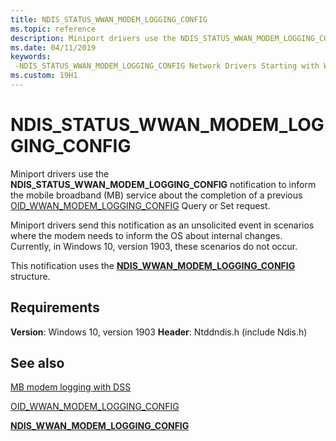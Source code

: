 ```yaml
---
title: NDIS_STATUS_WWAN_MODEM_LOGGING_CONFIG
ms.topic: reference
description: Miniport drivers use the NDIS_STATUS_WWAN_MODEM_LOGGING_CONFIG notification to inform the mobile broadband (MB) service about the completion of a previous OID_WWAN_MODEM_LOGGING_CONFIG Query or Set request.
ms.date: 04/11/2019
keywords: 
 -NDIS_STATUS_WWAN_MODEM_LOGGING_CONFIG Network Drivers Starting with Windows Vista
ms.custom: 19H1
---
```


# NDIS_STATUS_WWAN_MODEM_LOGGING_CONFIG

Miniport drivers use the **NDIS_STATUS_WWAN_MODEM_LOGGING_CONFIG** notification to inform the mobile broadband (MB) service about the completion of a previous [OID_WWAN_MODEM_LOGGING_CONFIG](oid-wwan-modem-logging-config.md) Query or Set request.

Miniport drivers send this notification as an unsolicited event in scenarios where the modem needs to inform the OS about internal changes. Currently, in Windows 10, version 1903, these scenarios do not occur.

This notification uses the [**NDIS_WWAN_MODEM_LOGGING_CONFIG**](/windows-hardware/drivers/ddi/ndiswwan/ns-ndiswwan-_ndis_wwan_modem_logging_config) structure.

## Requirements

**Version**: Windows 10, version 1903
**Header**: Ntddndis.h (include Ndis.h)

## See also

[MB modem logging with DSS](mb-modem-logging-with-dss.md)

[OID_WWAN_MODEM_LOGGING_CONFIG](oid-wwan-modem-logging-config.md)

[**NDIS_WWAN_MODEM_LOGGING_CONFIG**](/windows-hardware/drivers/ddi/ndiswwan/ns-ndiswwan-_ndis_wwan_modem_logging_config)

